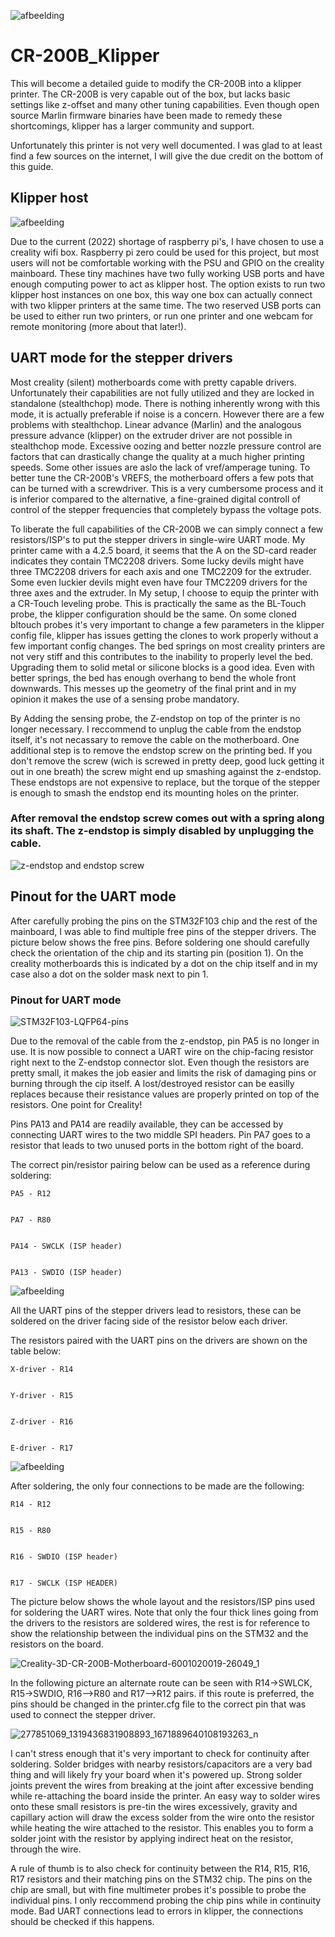 ![afbeelding](https://user-images.githubusercontent.com/20616914/158082022-752270ed-cef6-4291-854c-35b0ab6ffe26.png)


# CR-200B_Klipper

This will become a detailed guide to modify the CR-200B into a klipper printer. The CR-200B is very capable out of the box, but lacks basic settings like z-offset and many other tuning capabilities. Even though open source Marlin firmware binaries have been made to remedy these shortcomings, klipper has a larger community and support.

Unfortunately this printer is not very well documented. I was glad to at least find a few sources on the internet, I will give the due credit on the bottom of this guide.

## Klipper host

![afbeelding](https://user-images.githubusercontent.com/20616914/158082090-cadaf019-1a10-4462-b8a8-d2cb9f7c9cbc.png)


Due to the current (2022) shortage of raspberry pi's, I have chosen to use a creality wifi box. Raspberry pi zero could be used for this project, but most users will not be comfortable working with the PSU and GPIO on the creality mainboard.  These tiny machines have two fully working USB ports and have enough computing power to act as klipper host. The option exists to run two klipper host instances on one box, this way one box can actually connect with two klipper printers at the same time. The two reserved USB ports can be used to either run two printers, or run one printer and one webcam for remote monitoring (more about that later!).


## UART mode for the stepper drivers

Most creality (silent) motherboards come with pretty capable drivers. Unfortunately their capabilities are not fully utilized and they are locked in standalone (stealthchop) mode. There is nothing inherently wrong with this mode, it is actually preferable if noise is a concern. However there are a few problems with stealthchop. Linear advance (Marlin) and the analogous pressure advance (klipper) on the extruder driver are not possible in stealthchop mode. Excessive oozing and better nozzle pressure control are factors that can drastically change the quality at a much higher printing speeds. Some other issues are aslo the lack of vref/amperage tuning. To better tune the CR-200B's VREFS, the motherboard offers a few pots that can be turned with a screwdriver. This is a very cumbersome process and it is inferior compared to the alternative, a fine-grained digital controll of control of the stepper frequencies that completely bypass the voltage pots.

To liberate the full capabilities of the CR-200B we can simply connect a few resistors/ISP's to put the stepper drivers in single-wire UART mode.
My printer came with a 4.2.5 board, it seems that the A on the SD-card reader indicates they contain TMC2208 drivers. Some lucky devils might have three TMC2208 drivers for each axis and one TMC2209 for the extruder. Some even luckier devils might even have four TMC2209 drivers for the three axes and the extruder. In My setup, I choose to equip the printer with a CR-Touch leveling probe. This is practically the same as the BL-Touch probe, the klipper configuration should be the same. On some cloned bltouch probes it's very important to change a few parameters in the klipper config file, klipper has issues getting the clones to work properly without a few important config changes. The bed springs on most creality printers are not very stiff and this contributes to the inability to properly level the bed. Upgrading them to solid metal or silicone blocks is a good idea. Even with better springs, the bed has enough overhang to bend the whole front downwards. This messes up the geometry of the final print and in my opinion it makes the use of a sensing probe mandatory.

By Adding the sensing probe, the Z-endstop on top of the printer is no longer necessary. I reccommend to unplug the cable from the endstop itself, it's not necassary to remove the cable on the motherboard. One additional step is to remove the endstop screw on the printing bed. If you don't remove the screw (wich is screwed in pretty deep, good luck getting it out in one breath) the screw might end up smashing against the z-endstop. These endstops are not expensive to replace, but the torque of the stepper is enough to smash the endstop end its mounting holes on the printer.

### After removal the endstop screw comes out with a spring along its shaft. The z-endstop is simply disabled by unplugging the cable.
![z-endstop and endstop screw](https://user-images.githubusercontent.com/20616914/161829822-e1d0537e-df85-47f6-b7ab-90986407f791.jpg)

## Pinout for the UART mode

After carefully probing the pins on the STM32F103 chip and the rest of the mainboard, I was able to find multiple free pins of the stepper drivers.
The picture below shows the free pins. Before soldering one should carefully check the orientation of the chip and its starting pin (position 1). On the creality motherboards this is indicated by a dot on the chip itself and in my case also a dot on the solder mask next to pin 1. 

### Pinout for UART mode
![STM32F103-LQFP64-pins](https://user-images.githubusercontent.com/20616914/161830997-ddd43968-76f7-4991-9dc7-55eb1e67ffde.png)

Due to the removal of the cable from the z-endstop, pin PA5 is no longer in use. It is now possible to connect a UART wire on the chip-facing resistor right next to the Z-endstop connector slot. Even though the resistors are pretty small, it makes the job easier and limits the risk of damaging pins or burning through the cip itself. A lost/destroyed resistor can be easilly replaces because their resistance values are properly printed on top of the resistors. One point for Creality!

Pins PA13 and PA14 are readily available, they can be accessed by connecting UART wires to the two middle SPI headers. Pin PA7 goes to a resistor that leads to two unused ports in the bottom right of the board.

The correct pin/resistor pairing below can be used as a reference during soldering:

```
PA5 - R12


PA7 - R80


PA14 - SWCLK (ISP header)


PA13 - SWDIO (ISP header)
```
![afbeelding](https://user-images.githubusercontent.com/20616914/161874765-587a6409-38d7-424e-95ea-aece1605b703.png)



All the UART pins of the stepper drivers lead to resistors, these can be soldered on the driver facing side of the resistor below each driver.

The resistors paired with the UART pins on the drivers are shown on the table below:

```
X-driver - R14


Y-driver - R15


Z-driver - R16


E-driver - R17
```
![afbeelding](https://user-images.githubusercontent.com/20616914/161874573-c10fd789-f07f-4d8d-8eff-fb9a815f84a1.png)


After soldering, the only four connections to be made are the following:

```
R14 - R12


R15 - R80


R16 - SWDIO (ISP header)


R17 - SWCLK (ISP HEADER)
```

The picture below shows the whole layout and the resistors/ISP pins used for soldering the UART wires.
Note that only the four thick lines going from the drivers to the resistors are soldered wires, the rest is for reference to show
the relationship between the individual pins on the STM32 and the resistors on the board.



![Creality-3D-CR-200B-Motherboard-6001020019-26049_1](https://user-images.githubusercontent.com/20616914/161874233-f77bd095-7d7e-4e15-824a-678be619125f.png)





In the following picture an alternate route can be seen with R14->SWLCK, R15->SWDIO, R16-->R80 and R17-->R12 pairs. if this route is preferred, the pins should be changed in the printer.cfg file to the correct pin that was used to connect the stepper driver.




![277851069_1319436831908893_1671889640108193263_n](https://user-images.githubusercontent.com/20616914/161877042-41f00396-7669-4231-aeec-30da9771a28f.jpg)



I can't stress enough that it's very important to check for continuity after soldering. Solder bridges with nearby resistors/capacitors are a very bad thing and will likely fry your board when it's powered up. Strong solder joints prevent the wires from breaking at the joint after excessive bending while re-attaching the board inside the printer. An easy way to solder wires onto these small resistors is pre-tin the wires excessively, gravity and capillary action will draw the excess solder from the wire onto the resistor while heating the wire attached to the resistor. This enables you to form a solder joint with the resistor by applying indirect heat on the resistor, through the wire. 

A rule of thumb is to also check for continuity between the R14, R15, R16, R17 resistors and their matching pins on the STM32 chip. The pins on the chip are small, but with fine multimeter probes it's possible to probe the individual pins. I only reccommend probing the chip pins while in continuity mode.
Bad UART connections lead to errors in klipper, the connections should be checked if this happens.

